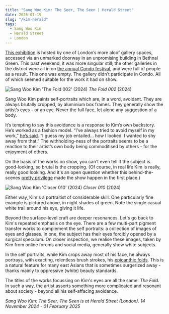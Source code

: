 ```yaml
---
title: "Sang Woo Kim: The Seer, The Seen | Herald Street"
date: 2025-01-19
slug: "/kim-herald"
tags:
  - Sang Woo Kim
  - Herald Street
  - London
---
```


[This exhibition](https://www.heraldst.com/sang-woo-kim-2024) is hosted by one of London’s more aloof gallery spaces, accessed via an unmarked doorway in an unpromising building in Bethnal Green. This past weekend, it was more singular still; the other galleries in the district were all in on [the annual Condo festival](https://www.condocomplex.org/london/), and were full of people as a result. This one was empty. The gallery didn’t participate in Condo. All of which seemed suitable for the work it had on show.

![Sang Woo Kim 'The Fold 002' (2024)](/kim-herald-1.jpg)
_The Fold 002_ (2024)

Sang Woo Kim paints self-portraits which are, in a word, avoidant. They are always brutally cropped, by aluminium box frames. They generally show the artist’s eyes - or an eye. Never the full face, let alone any suggestion of a body.

It’s tempting to say this avoidance is a response to Kim’s own backstory. He’s worked as a fashion model. “I’ve always tried to avoid myself in my work,” [he’s said](https://www.youtube.com/watch?v=pq29BBRvTaM). “I guess my job entailed… how I looked. I wanted to shy away from that.” The withholding-ness of the portraits seems to be a reaction to their artist’s own body being commoditised by others - for the enjoyment of others.

On the basis of the works on show, you can't even tell if the subject is good-looking, so brutal is the cropping. (Of course, in real life Kim is really, really good looking. And it's an open question whether this behind-the-scenes [pretty privilege](https://artangled.com/posts/boty-gazelli/) made the show happen in the first place.)

![Sang Woo Kim 'Closer 010' (2024)](/kim-herald-2.jpg)
_Closer 010_ (2024)

Either way, Kim's a portraitist of considerable skill. One particularly fine example is pictured above, in night shades of green. Note the single casual white trail around his eye, giving it life.

Beyond the surface-level craft are deeper resonances. Let's go back to Kim's repeated emphasis on the eye. There are a few multi-part pigment transfer works to complement the self portraits: a collection of images of eyes and glasses. In one, the subject has their eyes forcibly opened by a surgical speculum. On closer inspection, we realise these images, taken by Kim from online forums and social media, generally show white subjects.

In the self portraits, while Kim crops away most of his face, he always portrays, with exacting, relentless brush strokes, his [epicanthic folds](https://en.wikipedia.org/wiki/Epicanthic_fold). This is a natural feature for many east Asians that is sometimes surgerized away - thanks mainly to oppressive (white) beauty standards.

The titles of the works focussing on _Kim's_ eyes are all the same: _The Fold_. In such a way, the artist asserts something more complicated and resonant about society - beyond all his self-affacing avoidance.

_Sang Woo Kim: The Seer, The Seen is at Herald Street (London). 14 November 2024 - 01 February 2025_
